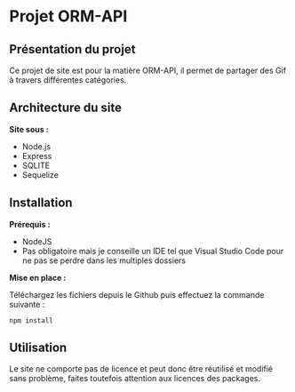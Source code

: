 # Projet ORM-API

## Présentation du projet
Ce projet de site est pour la matière ORM-API, il permet de partager des Gif à travers différentes catégories.

## Architecture du site
**Site sous :**
* Node.js
* Express
* SQLITE
* Sequelize

## Installation
**Prérequis :**
* NodeJS
* Pas obligatoire mais je conseille un IDE tel que Visual Studio Code pour ne pas se perdre dans les multiples dossiers

**Mise en place :**

Téléchargez les fichiers depuis le Github puis effectuez la commande suivante :
```
npm install
```

##  Utilisation
Le site ne comporte pas de licence et peut donc être réutilisé et modifié sans problème, faites toutefois attention aux licences des packages.